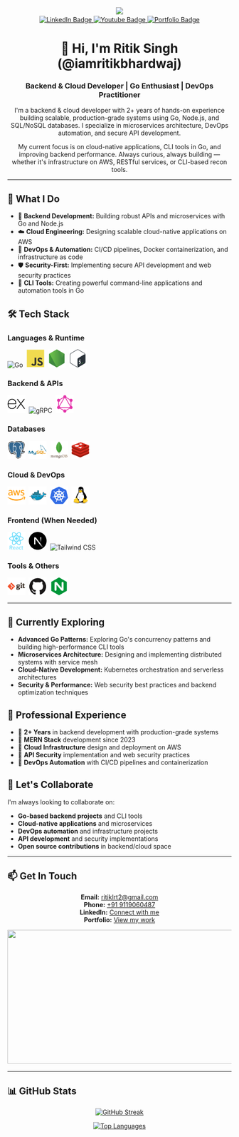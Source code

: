 <div id="header" align="center">
  <img src="https://media.giphy.com/media/M9gbBd9nbDrOTu1Mqx/giphy.gif" width="100"/>
</div>

<div id="badges" align="center">
  <a href="https://www.linkedin.com/in/ritik-singh-10b333227">
    <img src="https://img.shields.io/badge/LinkedIn-blue?style=for-the-badge&logo=linkedin&logoColor=white" alt="LinkedIn Badge"/>
  </a>
  <a href="https://www.youtube.com/@ritiksingh8268">
    <img src="https://img.shields.io/badge/YouTube-red?style=for-the-badge&logo=youtube&logoColor=white" alt="Youtube Badge"/>
  </a>
  <a href="https://crm.tomatotrails.com/portfolio/">
    <img src="https://img.shields.io/badge/Portfolio-blue?style=for-the-badge&logo=web&logoColor=white" alt="Portfolio Badge"/>
  </a>
</div>

<h1 align="center">
  👋 Hi, I'm Ritik Singh (@iamritikbhardwaj)
</h1>

<h3 align="center">
  Backend & Cloud Developer | Go Enthusiast | DevOps Practitioner
</h3>

<p align="center">
  I'm a backend & cloud developer with 2+ years of hands-on experience building scalable, production-grade systems using Go, Node.js, and SQL/NoSQL databases. I specialize in microservices architecture, DevOps automation, and secure API development.
</p>

<p align="center">
  My current focus is on cloud-native applications, CLI tools in Go, and improving backend performance. Always curious, always building — whether it's infrastructure on AWS, RESTful services, or CLI-based recon tools.
</p>

---

## 🎯 What I Do

- 🚀 **Backend Development:** Building robust APIs and microservices with Go and Node.js
- ☁️ **Cloud Engineering:** Designing scalable cloud-native applications on AWS
- 🔧 **DevOps & Automation:** CI/CD pipelines, Docker containerization, and infrastructure as code
- 🛡️ **Security-First:** Implementing secure API development and web security practices
- 🔨 **CLI Tools:** Creating powerful command-line applications and automation tools in Go

## 🛠️ Tech Stack

### **Languages & Runtime**
<div>
  <img src="https://www.svgrepo.com/show/355038/golang.svg" title="Go" alt="Go" width="40" height="40"/>&nbsp;
  <img src="https://github.com/devicons/devicon/blob/master/icons/javascript/javascript-original.svg" title="JavaScript" alt="JavaScript" width="40" height="40"/>&nbsp;
  <img src="https://github.com/devicons/devicon/blob/master/icons/nodejs/nodejs-original.svg" title="Node.js" alt="Node.js" width="40" height="40"/>&nbsp;
  <img src="https://github.com/devicons/devicon/blob/master/icons/bash/bash-original.svg" title="Bash" alt="Bash" width="40" height="40"/>&nbsp;
</div>

### **Backend & APIs**
<div>
  <img src="https://github.com/devicons/devicon/blob/master/icons/express/express-original.svg" title="Express.js" alt="Express.js" width="40" height="40"/>&nbsp;
  <img src="https://grpc.io/img/logos/grpc-icon-color.png" title="gRPC" alt="gRPC" width="40" height="40"/>&nbsp;
  <img src="https://github.com/devicons/devicon/blob/master/icons/graphql/graphql-plain.svg" title="GraphQL" alt="GraphQL" width="40" height="40"/>&nbsp;
</div>

### **Databases**
<div>
  <img src="https://github.com/devicons/devicon/blob/master/icons/postgresql/postgresql-original.svg" title="PostgreSQL" alt="PostgreSQL" width="40" height="40"/>&nbsp;
  <img src="https://github.com/devicons/devicon/blob/master/icons/mysql/mysql-original-wordmark.svg" title="MySQL" alt="MySQL" width="40" height="40"/>&nbsp;
  <img src="https://github.com/devicons/devicon/blob/master/icons/mongodb/mongodb-original-wordmark.svg" title="MongoDB" alt="MongoDB" width="40" height="40"/>&nbsp;
  <img src="https://github.com/devicons/devicon/blob/master/icons/redis/redis-original.svg" title="Redis" alt="Redis" width="40" height="40"/>&nbsp;
</div>

### **Cloud & DevOps**
<div>
  <img src="https://github.com/devicons/devicon/blob/master/icons/amazonwebservices/amazonwebservices-plain-wordmark.svg" title="AWS" alt="AWS" width="40" height="40"/>&nbsp;
  <img src="https://github.com/devicons/devicon/blob/master/icons/docker/docker-original.svg" title="Docker" alt="Docker" width="40" height="40"/>&nbsp;
  <img src="https://github.com/devicons/devicon/blob/master/icons/kubernetes/kubernetes-plain.svg" title="Kubernetes" alt="Kubernetes" width="40" height="40"/>&nbsp;
  <img src="https://github.com/devicons/devicon/blob/master/icons/linux/linux-original.svg" title="Linux" alt="Linux" width="40" height="40"/>&nbsp;
</div>

### **Frontend (When Needed)**
<div>
  <img src="https://github.com/devicons/devicon/blob/master/icons/react/react-original-wordmark.svg" title="React" alt="React" width="40" height="40"/>&nbsp;
  <img src="https://github.com/devicons/devicon/blob/master/icons/nextjs/nextjs-original.svg" title="Next.js" alt="Next.js" width="40" height="40"/>&nbsp;
  <img src="https://tailwindcss.com/_next/static/media/tailwindcss-mark.d52e9897.svg" title="Tailwind CSS" alt="Tailwind CSS" width="40" height="40"/>&nbsp;
</div>

### **Tools & Others**
<div>
  <img src="https://github.com/devicons/devicon/blob/master/icons/git/git-original-wordmark.svg" title="Git" alt="Git" width="40" height="40"/>&nbsp;
  <img src="https://github.com/devicons/devicon/blob/master/icons/github/github-original.svg" title="GitHub Actions" alt="GitHub Actions" width="40" height="40"/>&nbsp;
  <img src="https://github.com/devicons/devicon/blob/master/icons/nginx/nginx-original.svg" title="Nginx" alt="Nginx" width="40" height="40"/>&nbsp;
</div>

---

## 🌱 Currently Exploring

- **Advanced Go Patterns:** Exploring Go's concurrency patterns and building high-performance CLI tools
- **Microservices Architecture:** Designing and implementing distributed systems with service mesh
- **Cloud-Native Development:** Kubernetes orchestration and serverless architectures
- **Security & Performance:** Web security best practices and backend optimization techniques

## 💼 Professional Experience

- 🔹 **2+ Years** in backend development with production-grade systems
- 🔹 **MERN Stack** development since 2023
- 🔹 **Cloud Infrastructure** design and deployment on AWS
- 🔹 **API Security** implementation and web security practices
- 🔹 **DevOps Automation** with CI/CD pipelines and containerization

## 🤝 Let's Collaborate

I'm always looking to collaborate on:
- **Go-based backend projects** and CLI tools
- **Cloud-native applications** and microservices
- **DevOps automation** and infrastructure projects
- **API development** and security implementations
- **Open source contributions** in backend/cloud space

---

## 📫 Get In Touch

<div align="center">
  
**Email:** [ritiklrt2@gmail.com](mailto:ritiklrt2@gmail.com)  
**Phone:** [+91 9119060487](https://wa.me/9119060487)  
**LinkedIn:** [Connect with me](https://www.linkedin.com/in/ritik-singh-10b333227)  
**Portfolio:** [View my work](https://crm.tomatotrails.com/portfolio/)

</div>

<div align="center">
  <img src="https://media.giphy.com/media/dWesBcTLavkZuG35MI/giphy.gif" width="600" height="300"/>
</div>

---

## 📊 GitHub Stats

<div align="center">
  
[![GitHub Streak](https://streak-stats.demolab.com/?user=iamritikbhardwaj&theme=dark)](https://git.io/streak-stats)

[![Top Languages](https://github-readme-stats.vercel.app/api/top-langs/?username=iamritikbhardwaj&layout=compact&theme=vision-friendly-dark&hide=html,css)](https://github.com/anuraghazra/github-readme-stats)

</div>
